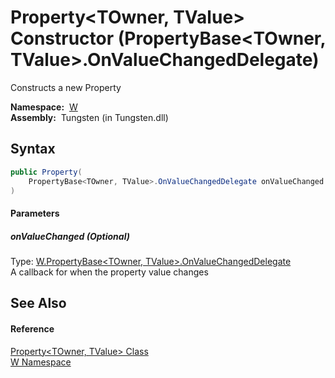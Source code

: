 Property&lt;TOwner, TValue> Constructor (PropertyBase&lt;TOwner, TValue>.OnValueChangedDelegate)
================================================================================================
  Constructs a new Property

  **Namespace:**  [W][1]  
  **Assembly:**  Tungsten (in Tungsten.dll)

Syntax
------

```csharp
public Property(
	PropertyBase<TOwner, TValue>.OnValueChangedDelegate onValueChanged = null
)
```

#### Parameters

##### *onValueChanged* (Optional)
Type: [W.PropertyBase&lt;TOwner, TValue>.OnValueChangedDelegate][2]  
A callback for when the property value changes


See Also
--------

#### Reference
[Property&lt;TOwner, TValue> Class][3]  
[W Namespace][1]  

[1]: ../README.md
[2]: ../PropertyBase_2_OnValueChangedDelegate/README.md
[3]: README.md